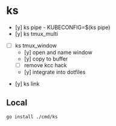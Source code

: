 # ks

- [y] ks pipe - KUBECONFIG=$(ks pipe)
- [y] ks tmux_multi
- [ ] ks tmux_window
  - [y] open and name window
  - [y] copy to buffer
  - [ ] remove kcc hack
  - [y] integrate into dotfiles 
- [y] ks link

## Local
```bash
go install ./cmd/ks
```
